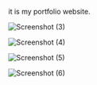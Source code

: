 it is my portfolio website.

![Screenshot (3)](https://github.com/Vishal-Golghate/portfolio/assets/159128490/1f83b68b-03d6-4c29-8ed4-4aba6382d2c9)

![Screenshot (4)](https://github.com/Vishal-Golghate/portfolio/assets/159128490/017cd28f-ac91-4737-9346-5db9c3d6685d)

![Screenshot (5)](https://github.com/Vishal-Golghate/portfolio/assets/159128490/13ac13cc-ad76-4273-9d0f-54bef8c7cbd9)


![Screenshot (6)](https://github.com/Vishal-Golghate/portfolio/assets/159128490/23788826-5952-4112-ab7a-d31fa36672f6)

